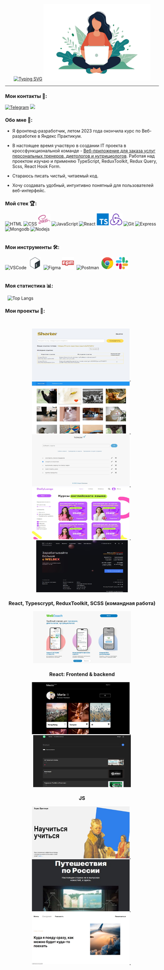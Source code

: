 <div align="center">
 <a href="https://git.io/typing-svg"><img src="https://readme-typing-svg.demolab.com?font=Fira+Code&weight=500&pause=1000&color=407923&repeat=false&random=false&width=700&lines=%D0%9F%D1%80%D0%B8%D0%B2%D0%B5%D1%82!+%D0%9C%D0%B5%D0%BD%D1%8F+%D0%B7%D0%BE%D0%B2%D1%83%D1%82+%D0%9C%D0%B0%D1%80%D0%B8%D1%8F%2C+%D1%8F++Frontend-%D1%80%D0%B0%D0%B7%D1%80%D0%B0%D0%B1%D0%BE%D1%82%D1%87%D0%B8%D0%BA." alt="Typing SVG" /></a>
  <img src="https://github.com/MariaZlnva/MariaZlnva/blob/assets/social-strategy-1200.png" width="350" height="250">
</div>

---
### Мои контакты 📧: 
<a href="https://t.me/mariaZlnva"><img src="https://img.shields.io/badge/Telegram-00BFFF?style=for-the-badge&logo=Telegram&logoColor=FFFFFF" alt="Telegram"></a>
<a href="mailto:zma611@yandex.ru"><img src="https://img.shields.io/badge/%40mail-orange?style=for-the-badge&logo=Mail.Ru&logoColor=FFFF"></a>
&nbsp;

### Обо мне 🙋:
* Я фронтенд-разработчик, летом 2023 года окончила курс по Веб-разработке в Яндекс Практикум.
* В настоящее время участвую в создании IT проекта в кроссфункциональной команде - <a href='https://github.com/Personal-training-and-nutrition/personal-training-and-nutrition-frontend/tree/main'>Веб-приложение для заказа услуг персональных тренеров, диетологов и нутрициологов</a>. Работая над проектом изучаю и применяю TypeScript, ReduxToolkit, Redux Query, Scss, React Hook Form.

* Стараюсь писать чистый, читаемый код.
* Хочу создавать удобный, интуитивно понятный для пользователей веб-интерфейс.
  &nbsp;
  
### Мой стек 🏆:
<div>
  <img src="https://github.com/MariaZlnva/MariaZlnva/assets/113478369/37f2dc93-93b8-47e3-8d91-2754b62f8a00" alt="HTML" title="HTML" width="40" height="40"/>
  <img src="https://github.com/MariaZlnva/MariaZlnva/assets/113478369/aeb8922c-9e5a-449d-b445-5c438e6fbb84" alt="CSS" title="CSS" width="40" height="40"/>
  <img src="https://raw.githubusercontent.com/devicons/devicon/55609aa5bd817ff167afce0d965585c92040787a/icons/sass/sass-original.svg" alt="Sass" title="Sass" width="40" height="40"/> 
  <img src="https://github.com/MariaZlnva/MariaZlnva/assets/113478369/4b3e5e27-c4b0-4bc9-b460-d00842da8c29" alt="JavaScript" title="JavaScript" width="40" height="40"/>
  <img src="https://github.com/MariaZlnva/MariaZlnva/assets/113478369/b2b0d4b6-4b61-4028-86c9-90a444b6e940" alt="React" title="React" width="40" height="40"/>
  <img src="https://raw.githubusercontent.com/devicons/devicon/55609aa5bd817ff167afce0d965585c92040787a/icons/typescript/typescript-original.svg" alt="Typescrypt" title="Typescrypt" width="40" height="40"/>
  <img src="https://raw.githubusercontent.com/devicons/devicon/55609aa5bd817ff167afce0d965585c92040787a/icons/redux/redux-original.svg" alt="Redux Toolkit" title="Redux Toolkit" width="40" height="40"/>
  <img src="https://github.com/MariaZlnva/MariaZlnva/assets/113478369/2e45cf8a-d62d-4bd7-96bb-fc3667fe45f9" alt="Git" title="Git" width="40" height="40"/>
  <img src="https://github.com/MariaZlnva/MariaZlnva/assets/113478369/be9f2a17-51ab-4e35-902d-a52c85a2b29d" alt="Express" title="Express" width="40" height="40"/>
  <img src="https://github.com/MariaZlnva/MariaZlnva/assets/113478369/ee5e8d1d-6e3d-477a-b117-6d37cb831f1e" alt="Mongodb" title="Mongodb" width="40" height="40"/>
  <img src="https://github.com/MariaZlnva/MariaZlnva/assets/113478369/28a0c00f-2b18-44e7-b419-eb51084aaf08" alt="Nodejs" title="Nodejs" width="40" height="40"/>
</div>
&nbsp;

### Мои инструменты 🛠:
<div>
  <img src="https://github.com/MariaZlnva/MariaZlnva/assets/113478369/db36697a-900e-41d5-bd17-6d3f5722292f" alt="VSCode" title="VSCode" width="40" height="40"/>&nbsp
  <img src="https://github.com/devicons/devicon/blob/master/icons/bash/bash-original.svg" title="Git bash" alt="git bash" width="40" height="40"/>&nbsp
  <img src="https://github.com/MariaZlnva/MariaZlnva/assets/113478369/42ae42ca-2a4e-4635-96e5-abf2be923ddc" alt="Figma" title="Figma" width="40" height="40"/>
  <img src="https://github.com/devicons/devicon/blob/master/icons/npm/npm-original-wordmark.svg" title="NPM" alt="npm" width="40" height="40"/>&nbsp
  <img src="https://www.svgrepo.com/show/354202/postman-icon.svg" title="Postman" alt="Postman" width="40" height="40"/>&nbsp
  <img src="https://github.com/devicons/devicon/blob/master/icons/chrome/chrome-original.svg" title="Chrome" alt="Chrome" width="40" height="40"/>&nbsp
  <img src="https://github.com/devicons/devicon/blob/master/icons/slack/slack-original.svg" title="Slack" alt="Slack" width="40" height="40"/>&nbsp;
</div>
&nbsp;

### Моя статистика 📊:
&nbsp;
![Top Langs](https://github-readme-stats.vercel.app/api/top-langs/?username=mariaZlnva&layout=compact&theme=default)
&nbsp;
### Мои проекты 🎨:

&nbsp;

<div align="center">
<div>
  <a href="https://github.com/MariaZlnva/shorter" target="_blank">
      <img src="https://github.com/MariaZlnva/MariaZlnva/blob/assets/Shorter.jpg" alt="Скрин-shorter" title="Shorter" width="320" height="170"/>
  </a> &nbsp;
 <a href="https://github.com/MariaZlnva/frontend-challenge" target="_blank">
      <img src="https://github.com/MariaZlnva/MariaZlnva/blob/assets/catstagramm.jpg" alt="Скрин-catstagramm" title="Catstagramm" width="320" height="170"/>
  </a> &nbsp;
 <a href="https://github.com/MariaZlnva/todo-list" target="_blank">
      <img src="https://github.com/MariaZlnva/MariaZlnva/blob/assets/todo.jpg" alt="Скрин-todo-list" title="ToDoList" width="320" height="170"/>
  </a> &nbsp;
  <a href="https://github.com/MariaZlnva/daily-langs" target="_blank">
      <img src="https://github.com/MariaZlnva/MariaZlnva/blob/assets/dailyLangs1.jpg" alt="Скрин десктор страницы" title="Одностраничный адаптивный сайт" width="320" height="170"/>
  </a> &nbsp;
<a href="https://github.com/MariaZlnva/welbex" target="_blank">
      <img src="https://github.com/MariaZlnva/MariaZlnva/blob/assets/welbex-desktop.jpg" alt="Скрин десктор страницы Welbex" title="Одностраничный адаптивный сайт Welbex" width="300" height="170"/>
    </a>
</div>
    
  <h3>React, Typescrypt, ReduxToolkit, SCSS (командная работа)</h3>
     <a href="https://github.com/Personal-training-and-nutrition/personal-training-and-nutrition-frontend/tree/main" target="_blank">
      <img src="https://github.com/MariaZlnva/MariaZlnva/blob/main/desktop.jpg" alt="Cкрин начальной страницы приложения" title="Веб-приложение для заказа услуг персональных тренеров, диетологов и нутрициологов" width="320" height="170"/>
    </a>

 <div> 
    <h3>React: Frontend & backend</h3>
    <a href="https://github.com/MariaZlnva/react-mesto-api-full-gha" target="_blank">
      <img src="https://raw.githubusercontent.com/mariaZlnva/MariaZlnva/39530c3945a638d290ff99b4b11634bc1d6fd404/Mesto.jpg" alt="Место" title="Место" width="320" height="170"/>
    </a> &nbsp;
     <a href="https://github.com/MariaZlnva/movies-explorer-frontend" target="_blank">
      <img src="https://raw.githubusercontent.com/mariaZlnva/MariaZlnva/39530c3945a638d290ff99b4b11634bc1d6fd404/Movies.jpg" alt="Поиск фильмов" title="Movies" width="320" height="170"/>
    </a>
 </div> 
 
   <h3>JS</h3>
     <a href="https://github.com/MariaZlnva/how-to-learn" target="_blank">
       <img src="https://raw.githubusercontent.com/mariaZlnva/MariaZlnva/39530c3945a638d290ff99b4b11634bc1d6fd404/HowToLearn.jpg" alt="Научится учиться" title="Научится учиться" width="320" height="170"/>
     </a> &nbsp;
      <a href="https://github.com/MariaZlnva/russian-travel" target="_blank">
       <img src="https://raw.githubusercontent.com/mariaZlnva/MariaZlnva/39530c3945a638d290ff99b4b11634bc1d6fd404/Travel.jpg" alt="Путешествия по России" title="Путешествия по России" width="320" height="170"/>
     </a> &nbsp;
      <a href="https://github.com/MariaZlnva/kuda-ya-poedy" target="_blank">
       <img src="https://raw.githubusercontent.com/mariaZlnva/MariaZlnva/39530c3945a638d290ff99b4b11634bc1d6fd404/AboutTravel.jpg" alt="Куда я поеду" title="Куда я поеду" width="320" height="170"/>
     </a> &nbsp;
 
</div>
